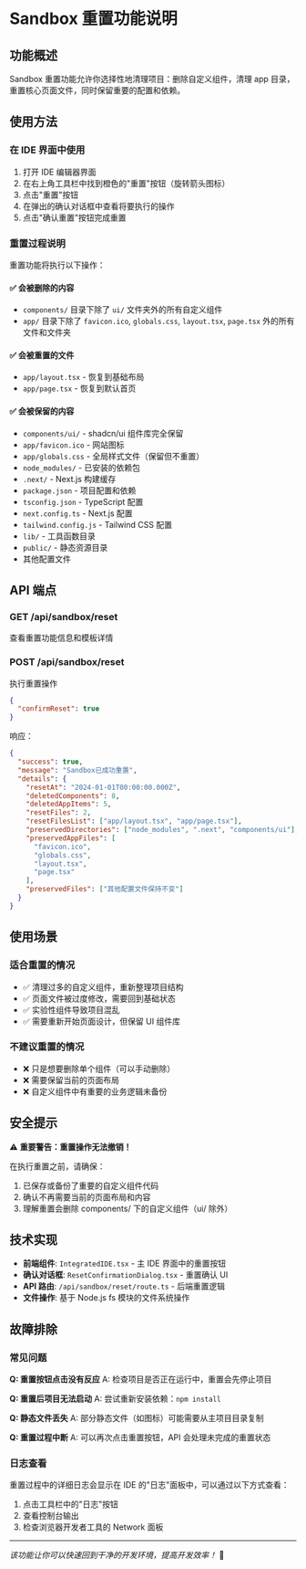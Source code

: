 # Sandbox 重置功能说明

## 功能概述

Sandbox 重置功能允许你选择性地清理项目：删除自定义组件，清理 app 目录，重置核心页面文件，同时保留重要的配置和依赖。

## 使用方法

### 在 IDE 界面中使用

1. 打开 IDE 编辑器界面
2. 在右上角工具栏中找到橙色的"重置"按钮（旋转箭头图标）
3. 点击"重置"按钮
4. 在弹出的确认对话框中查看将要执行的操作
5. 点击"确认重置"按钮完成重置

### 重置过程说明

重置功能将执行以下操作：

#### ✅ 会被删除的内容

- `components/` 目录下除了 `ui/` 文件夹外的所有自定义组件
- `app/` 目录下除了 `favicon.ico`, `globals.css`, `layout.tsx`, `page.tsx` 外的所有文件和文件夹

#### ✅ 会被重置的文件

- `app/layout.tsx` - 恢复到基础布局
- `app/page.tsx` - 恢复到默认首页

#### ✅ 会被保留的内容

- `components/ui/` - shadcn/ui 组件库完全保留
- `app/favicon.ico` - 网站图标
- `app/globals.css` - 全局样式文件（保留但不重置）
- `node_modules/` - 已安装的依赖包
- `.next/` - Next.js 构建缓存
- `package.json` - 项目配置和依赖
- `tsconfig.json` - TypeScript 配置
- `next.config.ts` - Next.js 配置
- `tailwind.config.js` - Tailwind CSS 配置
- `lib/` - 工具函数目录
- `public/` - 静态资源目录
- 其他配置文件

## API 端点

### GET /api/sandbox/reset

查看重置功能信息和模板详情

### POST /api/sandbox/reset

执行重置操作

```json
{
  "confirmReset": true
}
```

响应：

```json
{
  "success": true,
  "message": "Sandbox已成功重置",
  "details": {
    "resetAt": "2024-01-01T00:00:00.000Z",
    "deletedComponents": 8,
    "deletedAppItems": 5,
    "resetFiles": 2,
    "resetFilesList": ["app/layout.tsx", "app/page.tsx"],
    "preservedDirectories": ["node_modules", ".next", "components/ui"],
    "preservedAppFiles": [
      "favicon.ico",
      "globals.css",
      "layout.tsx",
      "page.tsx"
    ],
    "preservedFiles": ["其他配置文件保持不变"]
  }
}
```

## 使用场景

### 适合重置的情况

- ✅ 清理过多的自定义组件，重新整理项目结构
- ✅ 页面文件被过度修改，需要回到基础状态
- ✅ 实验性组件导致项目混乱
- ✅ 需要重新开始页面设计，但保留 UI 组件库

### 不建议重置的情况

- ❌ 只是想要删除单个组件（可以手动删除）
- ❌ 需要保留当前的页面布局
- ❌ 自定义组件中有重要的业务逻辑未备份

## 安全提示

⚠️ **重要警告：重置操作无法撤销！**

在执行重置之前，请确保：

1. 已保存或备份了重要的自定义组件代码
2. 确认不再需要当前的页面布局和内容
3. 理解重置会删除 components/ 下的自定义组件（ui/ 除外）

## 技术实现

- **前端组件**: `IntegratedIDE.tsx` - 主 IDE 界面中的重置按钮
- **确认对话框**: `ResetConfirmationDialog.tsx` - 重置确认 UI
- **API 路由**: `/api/sandbox/reset/route.ts` - 后端重置逻辑
- **文件操作**: 基于 Node.js fs 模块的文件系统操作

## 故障排除

### 常见问题

**Q: 重置按钮点击没有反应**
A: 检查项目是否正在运行中，重置会先停止项目

**Q: 重置后项目无法启动**
A: 尝试重新安装依赖：`npm install`

**Q: 静态文件丢失**
A: 部分静态文件（如图标）可能需要从主项目目录复制

**Q: 重置过程中断**
A: 可以再次点击重置按钮，API 会处理未完成的重置状态

### 日志查看

重置过程中的详细日志会显示在 IDE 的"日志"面板中，可以通过以下方式查看：

1. 点击工具栏中的"日志"按钮
2. 查看控制台输出
3. 检查浏览器开发者工具的 Network 面板

---

_该功能让你可以快速回到干净的开发环境，提高开发效率！_ 🚀
